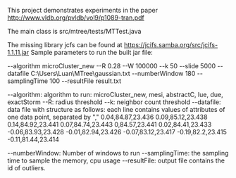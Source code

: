 This project demonstrates experiments in the paper http://www.vldb.org/pvldb/vol9/p1089-tran.pdf

The main class is src/mtree/tests/MTTest.java

The missing library jcfs can be found at https://jcifs.samba.org/src/jcifs-1.1.11.jar 
Sample parameters to run the built jar file:    

--algorithm microCluster_new --R 0.28 --W 100000 --k 50 --slide 5000 --datafile C:\Users\Luan\MTree\gaussian.txt 
     --numberWindow 180 --samplingTime 100 --resultFile result.txt


--algorithm: algorithm to run: microCluster_new, mesi, abstractC, lue, due, exactStorm
--R: radius threshold
--k: neighbor count threshold 
--datafile: data file with structure as follows: each line contains values of attributes of one data point,  separated by ","
0.04,84.87,23.436
0.09,85.12,23.438
0.14,84.92,23.441
0.07,84.74,23.443
0,84.57,23.441
0.02,84.41,23.433
-0.06,83.93,23.428
-0.01,82.94,23.426
-0.07,83.12,23.417
-0.19,82.2,23.415
-0.11,81.44,23.414


--numberWindow: Number of windows to run
--samplingTime: the sampling time to sample the memory, cpu usage
--resultFile: output file contains the id of outliers.

